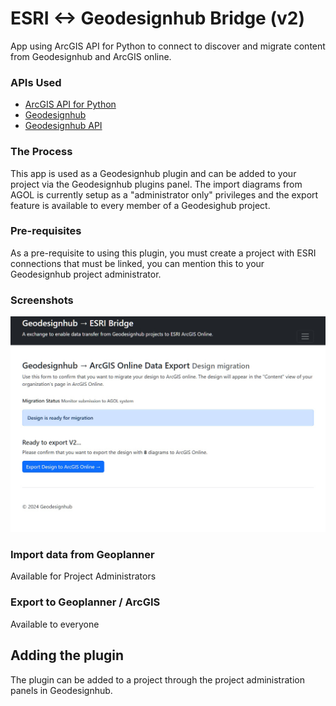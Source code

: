 # ESRI <-> Geodesignhub Bridge (v2)

App using ArcGIS API for Python to connect to discover and migrate content from Geodesignhub and ArcGIS online.

### APIs Used

 - [ArcGIS API for Python](https://developers.arcgis.com/python/)
 - [Geodesignhub](https://www.geodesignhub.com/)
 - [Geodesignhub API](https://www.geodesignhub.com/api/)

### The Process

This app is used as a Geodesignhub plugin and can be added to your project via the Geodesignhub plugins panel. The import diagrams from AGOL is currently setup as a "administrator only" privileges and the export feature is available to every member of a Geodesighub project.

### Pre-requisites
As a pre-requisite to using this plugin, you must create a project with ESRI connections that must be linked, you can mention this to your Geodesignhub project administrator. 

### Screenshots
![export design](images/export-to-agol.jpg)

### Import data from Geoplanner
Available for Project Administrators

### Export to Geoplanner / ArcGIS
Available to everyone

## Adding the plugin

The plugin can be added to a project through the project administration panels in Geodesignhub.

